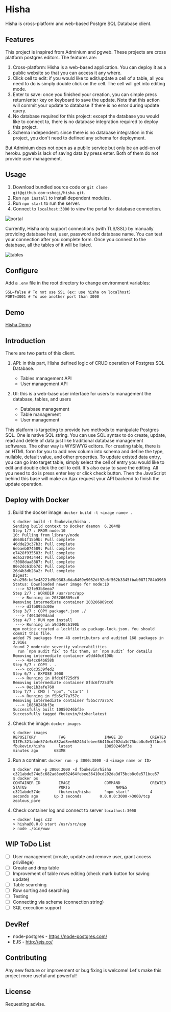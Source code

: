 # Hisha

Hisha is cross-platform and web-based Postgre SQL Database client.

## Features

This project is inspired from Adminium and pgweb. These projects are cross platform postgres editors. The features are:

1. Cross-platform: Hisha is a web-based application. You can deploy it as a public website so that you can access it any where.
2. Click cell to edit: if you would like to edit/update a cell of a table, all you need to do is simply double click on the cell. The cell will get into editing mode.
3. Enter to save: once you finished your creation, you can simple press return/enter key on keyboard to save the update. Note that this action will commit your update to database if there is no error during update query.
4. No database required for this project: except the database you would like to connect to, there is no database integration required to deploy this project.
5. Schema independent: since there is no database integration in this project, you don't need to defined any schema for deployment.

But Adminium does not open as a public service but only be an add-on of heroku. pgweb is lack of saving data by press enter. Both of them do not provide user management.

## Usage

1. Download bundled source code or `git clone git@github.com:xshogi/hisha.git`.
2. Run `npm install` to install dependent modules.
3. Run `npm start` to run the server.
4. Connect to `localhost:3000` to view the portal for database connection.

![portal](documents/portal.png)

Currently, Hisha only support connections (with TLS/SSL) by manually providing database host, user, password and database name. You can test your connection after you complete form. Once you connect to the database, all the tables of it will be listed.

![tables](documents/tables.png)

## Configure
Add a `.env` file in the root directory to change environment variables:
```shell
SSL=false # To not use SSL (ex: use hisha on localhost)
PORT=3001 # To use another port than 3000
```

## Demo
[Hisha Demo](https://hisha.herokuapp.com)

## Introduction

There are two parts of this client.

1. API: in this part, Hisha defined logic of CRUD operation of Postgres SQL Database.
	- Tables management API	
	- User management API

2. UI: this is a web-base user interface for users to management the database, tables, and users
	- Database management
	- Table management
	- User management

This platform is targeting to provide two methods to manipulate Postgres SQL. One is native SQL string. You can use SQL syntax to do create, update, read and detele of data just like traditional database management softwares. The other way is WYSIWYG editors. For creating table, there is an HTML form for you to add new column into schema and define the type, nullable, default value, and other properties. To update existed data entry, you can go into target table, simply select the cell of entry you would like to edit and double click the cell to edit. It's also easy to save the editing. All you need to do is press enter key or click check button. Then the JavaScript behind this base will make an Ajax request your API backend to finish the update operation.

## Deploy with Docker

1. Build the docker image: `docker build -t <image name> .`
	```shell
	$ docker build -t fbukevin/hisha .
	Sending build context to Docker daemon  6.204MB
	Step 1/7 : FROM node:10
	10: Pulling from library/node
	d660b1f15b9b: Pull complete
	46dde23c37b3: Pull complete
	6ebaeb074589: Pull complete
	e7428f935583: Pull complete
	eda527043444: Pull complete
	f3088daa8887: Pull complete
	80e2dc61b67d: Pull complete
	26d4b3db26a2: Pull complete
	Digest: sha256:bd3e48221d9b9303a6da8469e9052df92e6f562b3345fbab0871784b3960f04a
	Status: Downloaded newer image for node:10
	 ---> 52fe93b8eea7
	Step 2/7 : WORKDIR /usr/src/app
	 ---> Running in 203206809cc6
	Removing intermediate container 203206809cc6
	 ---> d3fb8953c00e
	Step 3/7 : COPY package*.json ./
	 ---> f4013d90daad
	Step 4/7 : RUN npm install
	 ---> Running in a9dd40c6190b
	npm notice created a lockfile as package-lock.json. You should commit this file.
	added 79 packages from 48 contributors and audited 168 packages in 2.916s
	found 2 moderate severity vulnerabilities
	  run `npm audit fix` to fix them, or `npm audit` for details
	Removing intermediate container a9dd40c6190b
	 ---> 4a4cc84b658b
	Step 5/7 : COPY . .
	 ---> cc6c3539fed2
	Step 6/7 : EXPOSE 3000
	 ---> Running in 8fdc6f725df9
	Removing intermediate container 8fdc6f725df9
	 ---> 0ec1b3afe760
	Step 7/7 : CMD [ "npm", "start" ]
	 ---> Running in f5b5c77a757c
	Removing intermediate container f5b5c77a757c
	 ---> 10850246bf3e
	Successfully built 10850246bf3e
	Successfully tagged fbukevin/hisha:latest
	```
2. Check the image: `docker images`
	```shell
	$ docker images
	REPOSITORY          TAG                 IMAGE ID            CREATED             SIZEc321abde574e5c682ad8ee662464febee36410cd202da3d75bcb8c0e571bce57
	fbukevin/hisha      latest              10850246bf3e        3 minutes ago       683MB
	```
3. Run a container: `docker run -p 3000:3000 -d <image name or ID>`
	```shell
	$ docker run -p 3000:3000 -d fbukevin/hisha
	c321abde574e5c682ad8ee662464febee36410cd202da3d75bcb8c0e571bce57
	$ docker ps
	CONTAINER ID        IMAGE               COMMAND             CREATED             STATUS              PORTS                    NAMES
	c321abde574e        fbukevin/hisha      "npm start"         4 seconds ago       Up 3 seconds        0.0.0.0:3000->3000/tcp   zealous_pare
	```
4. Check container log and connect to server `localhost:3000`
	```shell
	↪ docker logs c32
	> hisha@0.0.0 start /usr/src/app
	> node ./bin/www
	```

## WIP ToDo List
- [ ] User management (create, update and remove user, grant access privillege)
- [ ] Create and drop table
- [ ] Improvement of table rows editing (check mark button for saving update)
- [ ] Table searching
- [ ] Row sorting and searching
- [ ] Testing
- [ ] Connecting via scheme (connection string)
- [ ] SQL execution support

## DevRef

* node-postgres - https://node-postgres.com/
* EJS - http://ejs.co/

## Contributing

Any new feature or improvement or bug fixing is welcome! 
Let's make this project more useful and powerful!

## License

Requesting advise.
